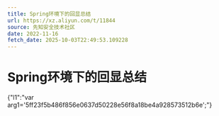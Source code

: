 ```yaml
---
title: Spring环境下的回显总结
url: https://xz.aliyun.com/t/11844
source: 先知安全技术社区
date: 2022-11-16
fetch_date: 2025-10-03T22:49:53.109228
---
```


# Spring环境下的回显总结

{"l1":"var arg1='5ff23f5b486f856e0637d50228e56f8a18be4a928573512b6e';"}